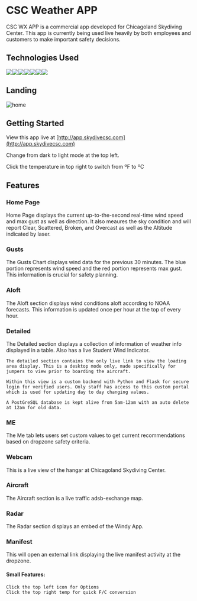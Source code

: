 # CSC Weather APP

CSC WX APP is a commercial app developed for Chicagoland Skydiving Center. This app is currently being used live heavily by both employees and customers to make important safety decisions.

## Technologies Used
![](https://img.shields.io/badge/JavaScript-323330?style=for-the-badge&logo=javascript&logoColor=F7DF1E)![](https://img.shields.io/badge/React-20232A?style=for-the-badge&logo=react&logoColor=61DAFB)![](https://img.shields.io/badge/Python-FFD43B?style=for-the-badge&logo=python&logoColor=blue)![](https://img.shields.io/badge/Flask-000000?style=for-the-badge&logo=flask&logoColor=white)![](https://img.shields.io/badge/PostgreSQL-316192?style=for-the-badge&logo=postgresql&logoColor=white)![](https://img.shields.io/badge/Socket.io-010101?&style=for-the-badge&logo=Socket.io&logoColor=white)![](https://img.shields.io/badge/GraphQl-E10098?style=for-the-badge&logo=graphql&logoColor=white)

## Landing

![home](https://ryanerickson.netlify.app/images/CSCwx.png)

## Getting Started

View this app live at [http://app.skydivecsc.com](http://app.skydivecsc.com)

Change from dark to light mode at the top left.

Click the temperature in top right to switch from ºF to ºC

## Features

### Home Page

Home Page displays the current up-to-the-second real-time wind speed and max gust as well as direction. It also meaures the sky condition and will report Clear, Scattered, Broken, and Overcast as well as the Altitude indicated by laser.

### Gusts

The Gusts Chart displays wind data for the previous 30 minutes. The blue portion represents wind speed and the red portion represents max gust. This information is crucial for safety planning.

### Aloft

The Aloft section displays wind conditions aloft according to NOAA forecasts. This information is updated once per hour at the top of every hour.

### Detailed

The Detailed section displays a collection of information of weather info displayed in a table. Also has a live Student Wind Indicator.

    The detailed section contains the only live link to view the loading area display. This is a desktop mode only, made specifically for jumpers to view prior to boarding the aircraft.

    Within this view is a custom backend with Python and Flask for secure login for verified users. Only staff has access to this custom portal which is used for updating day to day changing values.

    A PostGreSQL database is kept alive from 5am-12am with an auto delete at 12am for old data.

### ME

The Me tab lets users set custom values to get current recommendations based on dropzone safety criteria.

### Webcam

This is a live view of the hangar at Chicagoland Skydiving Center.

### Aircraft

The Aircraft section is a live traffic adsb-exchange map.

### Radar

The Radar section displays an embed of the Windy App.

### Manifest

This will open an external link displaying the live manifest activity at the dropzone.

#### Small Features:
    Click the top left icon for Options
    Click the top right temp for quick F/C conversion
